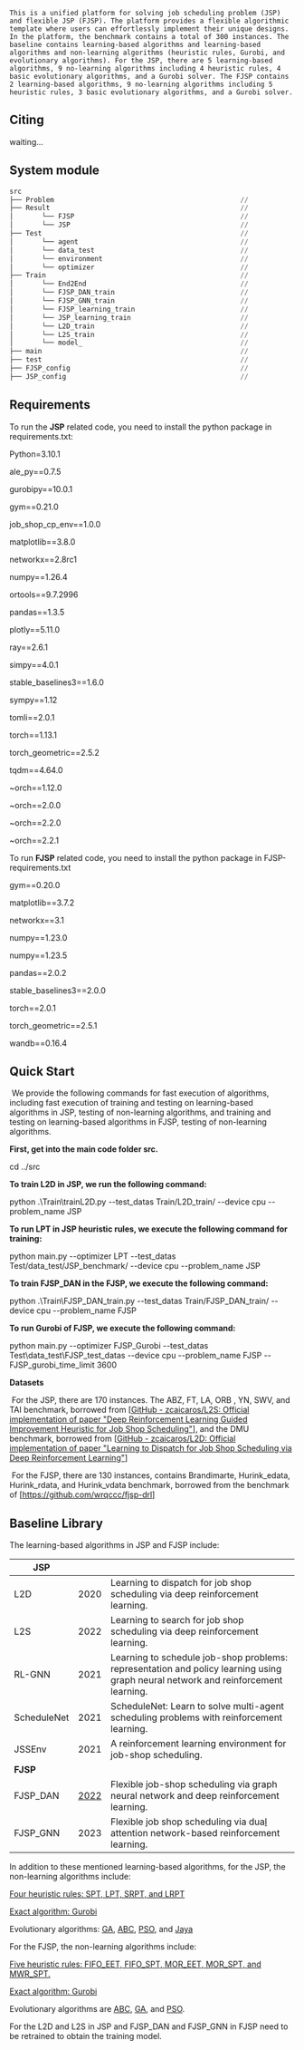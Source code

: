 	This is a unified platform for solving job scheduling problem (JSP) and flexible JSP (FJSP). The platform provides a flexible algorithmic template where users can effortlessly implement their unique designs. In the platform, the benchmark contains a total of 300 instances. The baseline contains learning-based algorithms and learning-based algorithms and non-learning algorithms (heuristic rules, Gurobi, and evolutionary algorithms). For the JSP, there are 5 learning-based algorithms, 9 no-learning algorithms including 4 heuristic rules, 4 basic evolutionary algorithms, and a Gurobi solver. The FJSP contains 2 learning-based algorithms, 9 no-learning algorithms including 5 heuristic rules, 3 basic evolutionary algorithms, and a Gurobi solver. 



## **Citing**

waiting...



## **System module**

```python
src   
├── Problem                         					 // 
├── Result                         						 // 
│       └── FJSP                        				 // 
│       └── JSP                        					 // 
├── Test          					 					 // 
│       └── agent                       				 // 
│       └── data_test                    				 // 
│       └── environment                   				 // 
│       └── optimizer                         			 // 
├── Train         										 // 
│       └── End2End                       				 // 
│       └── FJSP_DAN_train                       		 // 
│       └── FJSP_GNN_train                       		 // 
│       └── FJSP_learning_train                       	 // 
│       └── JSP_learning_train                       	 // 
│       └── L2D_train                       			 // 
│       └── L2S_train                       			 // 
│       └── model_                       				 // 
├── main         										 // 
├── test         										 // 
├── FJSP_config         								 // 
├── JSP_config         									 // 
```



## **Requirements**

To run the  **JSP** related code, you need to install the python package in requirements.txt:

Python=3.10.1

ale_py==0.7.5

gurobipy==10.0.1

gym==0.21.0

job_shop_cp_env==1.0.0

matplotlib==3.8.0

networkx==2.8rc1

numpy==1.26.4

ortools==9.7.2996

pandas==1.3.5

plotly==5.11.0

ray==2.6.1

simpy==4.0.1

stable_baselines3==1.6.0

sympy==1.12

tomli==2.0.1

torch==1.13.1

torch_geometric==2.5.2

tqdm==4.64.0

~orch==1.12.0

~orch==2.0.0

~orch==2.2.0

~orch==2.2.1

To run **FJSP** related code, you need to install the python package in FJSP-requirements.txt

gym==0.20.0

matplotlib==3.7.2

networkx==3.1

numpy==1.23.0

numpy==1.23.5

pandas==2.0.2

stable_baselines3==2.0.0

torch==2.0.1

torch_geometric==2.5.1

wandb==0.16.4

 

## **Quick Start**

​		We provide the following commands for fast execution of algorithms, including fast execution of training and testing on learning-based algorithms in JSP, testing of non-learning algorithms, and training and testing on learning-based algorithms in FJSP, testing of non-learning algorithms.

 

**First, get into the main code folder src.**

cd ../src

 

**To train L2D in JSP, we run the following command:**

python .\Train\trainL2D.py --test_datas Train/L2D_train/ --device cpu --problem_name JSP

 

**To run LPT in JSP heuristic rules, we execute the following command for training:**

python main.py --optimizer LPT --test_datas Test/data_test/JSP_benchmark/ --device cpu --problem_name JSP

 

**To train FJSP_DAN in the FJSP, we execute the following command:** 

python .\Train\FJSP_DAN_train.py --test_datas Train/FJSP_DAN_train/ --device cpu --problem_name FJSP

 

**To run Gurobi of FJSP, we execute the following command:**

python main.py --optimizer FJSP_Gurobi --test_datas Test\data_test\FJSP_test_datas --device cpu --problem_name FJSP --FJSP_gurobi_time_limit 3600

 

**Datasets**

​		For the JSP, there are 170 instances. The ABZ, FT, LA, ORB , YN, SWV, and TAI benchmark, borrowed from [[GitHub - zcaicaros/L2S: Official implementation of paper "Deep Reinforcement Learning Guided Improvement Heuristic for Job Shop Scheduling"](https://github.com/zcaicaros/L2S)], and the DMU benchmark, borrowed from [[GitHub - zcaicaros/L2D: Official implementation of paper "Learning to Dispatch for Job Shop Scheduling via Deep Reinforcement Learning"](https://github.com/zcaicaros/L2D)]

​		For the FJSP, there are 130 instances, contains Brandimarte, Hurink_edata, Hurink_rdata, and Hurink_vdata benchmark, borrowed from the benchmark of [https://github.com/wrqccc/fjsp-drl]

 

## **Baseline Library**

The learning-based algorithms in JSP and FJSP include:

| **JSP**     |                                                              |                                                              |
| ----------- | ------------------------------------------------------------ | ------------------------------------------------------------ |
| L2D         | 2020                                                         | Learning to dispatch for job shop scheduling via deep reinforcement learning. |
| L2S         | 2022                                                         | Learning to search for job shop scheduling via deep reinforcement learning. |
| RL-GNN      | 2021                                                         | Learning to schedule job-shop problems: representation and policy learning using graph neural network and reinforcement learning. |
| ScheduleNet | 2021                                                         | ScheduleNet: Learn to solve multi-agent scheduling problems with reinforcement learning. |
| JSSEnv      | 2021                                                         | A reinforcement learning environment for job-shop scheduling. |
| **FJSP**    |                                                              |                                                              |
| FJSP_DAN    | [2022](https://ieeexplore.ieee.org/abstract/document/9953057) | Flexible job-shop scheduling via graph neural network and deep reinforcement learning. |
| FJSP_GNN    | 2023                                                         | Flexible job shop scheduling via dua[l](https://www.sciencedirect.com/science/article/pii/S221065022400018X) attention network-based reinforcement learning. |

In addition to these mentioned learning-based algorithms, for the JSP, the non-learning algorithms include:

[Four heuristic rules: SPT, LPT, SRPT, and LRPT](https://ieeexplore.ieee.org/abstract/document/8676376)

[Exact algorithm: Gurobi](https://www.sciencedirect.com/science/article/pii/S0305054816300764)

Evolutionary algorithms: [GA](https://www.sciencedirect.com/science/article/pii/S221065022400018X), [ABC](https://ieeexplore.ieee.org/abstract/document/9953057), [PSO](https://www.sciencedirect.com/science/article/pii/S0377221722007184), and [Jaya](https://ieeexplore.ieee.org/abstract/document/8345746)

For the FJSP, the non-learning algorithms include:

[Five heuristic rules: FIFO_EET, FIFO_SPT, MOR_EET, MOR_SPT, and MWR_SPT.](https://arxiv.org/abs/2308.12794)

[Exact algorithm: Gurobi](https://www.sciencedirect.com/science/article/pii/S0305054816300764)

Evolutionary algorithms are [ABC](https://ieeexplore.ieee.org/abstract/document/9953057), [GA](https://www.sciencedirect.com/science/article/pii/S221065022400018X), and [PSO](https://www.sciencedirect.com/science/article/pii/S0377221722007184).

For the L2D and L2S in JSP and FJSP_DAN and FJSP_GNN in FJSP need to be retrained to obtain the training model.

 